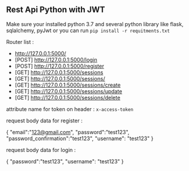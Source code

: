## Rest Api Python with JWT

Make sure your installed python 3.7 and several python library like flask, sqlalchemy, pyJwt or you can run `pip install -r requitments.txt`

Router list :
* http://127.0.0.1:5000/
* [POST] http://127.0.0.1:5000/login
* [POST] http://127.0.0.1:5000/register
* [GET] http://127.0.0.1:5000/sessions
* [GET] http://127.0.0.1:5000/sessions/<id>
* [GET] http://127.0.0.1:5000/sessions/create
* [GET] http://127.0.0.1:5000/sessions/update
* [GET] http://127.0.0.1:5000/sessions/delete

attribute name for token on header : `x-access-token`

request body data for register :


{
	"email":"123@gmail.com",
	"password":"test123",
	"password_confirmation":"test123",
	"username": "test123"
}

request body data for login :

{
	"password":"test123",
	"username": "test123"
}
